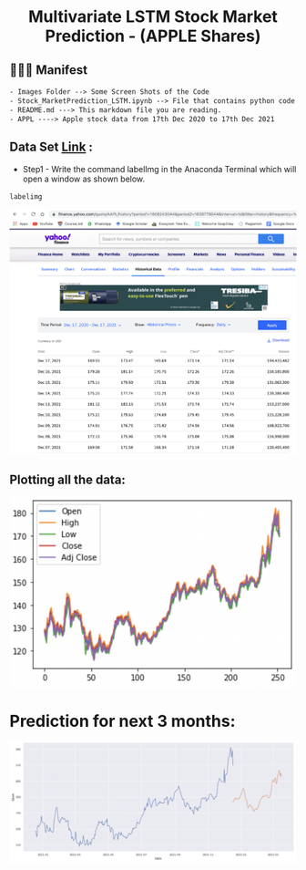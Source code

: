 

<p align="center">
  <a href="https://github.com/dhyan1999/Helmet-Detection--Computer-Vision-" title="LSTM STOCKMARKET">
  </a>
</p>
<h1 align="center"> Multivariate LSTM Stock Market Prediction - (APPLE Shares) </h1>

## 🧑🏻‍🏫 Manifest

```
- Images Folder --> Some Screen Shots of the Code
- Stock_MarketPrediction_LSTM.ipynb --> File that contains python code
- README.md ---> This markdown file you are reading.
- APPL ----> Apple stock data from 17th Dec 2020 to 17th Dec 2021
```
## Data Set [Link](https://finance.yahoo.com/quote/AAPL/) :

- Step1 - Write the command labelImg in the Anaconda Terminal which will open a window as shown below.

```Bash
labelimg
```

![data](images/data.png)

## Plotting all the data:

![ss1](images/ss1.png)

# Prediction for next 3 months:

![predict](images/predict.png)


